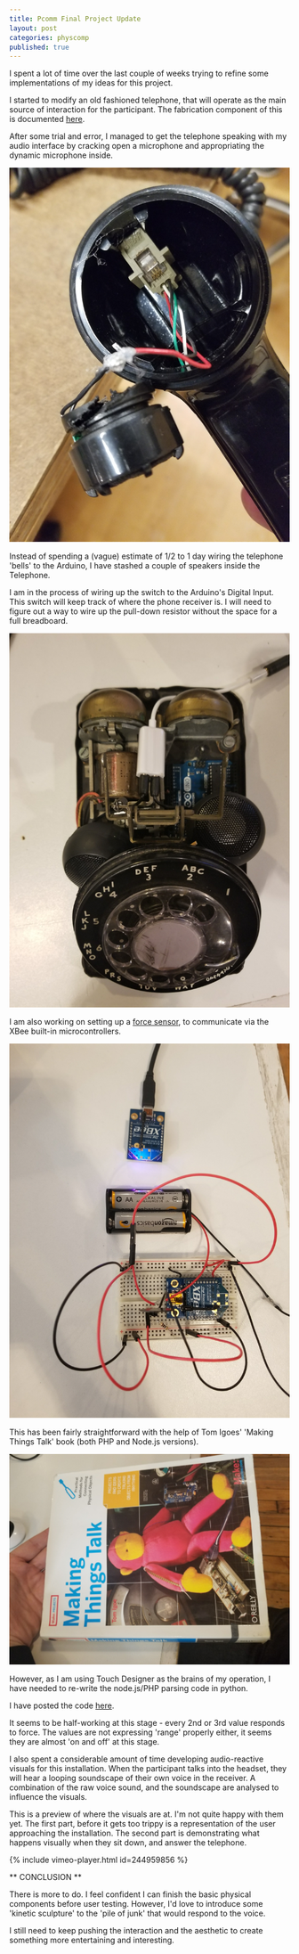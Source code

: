 ```yaml
---
title: Pcomm Final Project Update
layout: post
categories: physcomp
published: true
---
```


I spent a lot of time over the last couple of weeks trying to refine some implementations of my ideas for this project.

I started to modify an old fashioned telephone, that will operate as the main source of interaction for the participant. The fabrication component of this is documented [here](http://samhains.com/blog/intro-fab/2017/11/29/telephone-enclosure.html).

After some trial and error, I managed to get the telephone speaking with my audio interface by cracking open a microphone and appropriating the dynamic microphone inside.

![](/blog/assets/pcomm_final_update/1.jpg)

Instead of spending a (vague) estimate of 1/2 to 1 day  wiring the telephone 'bells' to the Arduino, I have stashed a couple of speakers inside the Telephone.

I am in the process of wiring up the switch to the Arduino's Digital Input. This switch will keep track of where the phone receiver is. I will need to figure out a way to wire up the pull-down resistor without the space for a full breadboard.

![](/blog/assets/pcomm_final_update/4.jpg)

I am also working on setting up a [force sensor](http://tinkersphere.com/sensors/1256-fsr-force-sensor-pressure-sensor-arduino-compatible.html), to communicate via the XBee built-in microcontrollers.  

![](/blog/assets/pcomm_final_update/2.jpg)

This has been fairly straightforward with the help of Tom Igoes' 'Making Things Talk' book  (both PHP and Node.js versions).

![](/blog/assets/pcomm_final_update/3.jpg)

However, as I am using Touch Designer as the brains of my operation, I have needed to re-write the node.js/PHP parsing code in python.

I have posted the code [here](https://gist.github.com/samhains/a149b8011280cb4f4e6b6451cd070d97).

It seems to be half-working at this stage -  every 2nd or 3rd value responds to force. The values are not expressing 'range' properly either, it seems they are almost 'on and off' at this stage.

I also spent a considerable amount of time developing audio-reactive visuals for this installation.  When the participant talks into the headset, they will hear a looping soundscape of their own voice in  the receiver. A combination of the raw voice sound, and the soundscape are analysed to influence the visuals.

This is a preview of where the visuals are at. I'm not quite happy with them yet. The first part, before it gets too trippy is a representation of the user approaching the installation. The second part is demonstrating what happens visually when they sit down, and answer the telephone.

{% include vimeo-player.html id=244959856 %}


** CONCLUSION **

There is more to do. I feel confident I can finish the basic physical components before user testing. However, I'd love to introduce some 'kinetic sculpture' to the 'pile of junk' that would respond to the voice.

I still need to keep pushing the interaction and the aesthetic to create something more entertaining and interesting.
